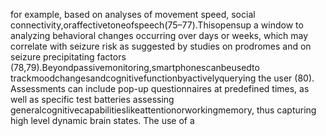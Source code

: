 for example, based on analyses of movement speed, social
connectivity,oraffectivetoneofspeech(75–77).Thisopensup
a window to analyzing behavioral changes occurring over days
or weeks, which may correlate with seizure risk as suggested
by studies on prodromes and on seizure precipitating factors
(78,79).Beyondpassivemonitoring,smartphonescanbeusedto
trackmoodchangesandcognitivefunctionbyactivelyquerying
the user (80). Assessments can include pop-up questionnaires
at predefined times, as well as specific test batteries assessing
generalcognitivecapabilitieslikeattentionorworkingmemory,
thus capturing high level dynamic brain states. The use of a